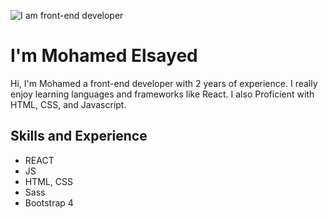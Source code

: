 ![I am front-end developer](https://images.unsplash.com/photo-1504805572947-34fad45aed93?ixid=MnwxMjA3fDB8MHxwaG90by1wYWdlfHx8fGVufDB8fHx8&ixlib=rb-1.2.1&auto=format&fit=crop&w=1500&q=80)

# I'm Mohamed Elsayed
Hi, I'm Mohamed a front-end developer with 2 years of experience. I really enjoy learning languages and frameworks like React.
I also Proficient with HTML, CSS, and Javascript.

## Skills and Experience
* REACT
* JS
* HTML, CSS
* Sass
* Bootstrap 4



